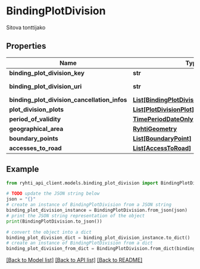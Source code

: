 # BindingPlotDivision

Sitova tonttijako

## Properties

Name | Type | Description | Notes
------------ | ------------- | ------------- | -------------
**binding_plot_division_key** | **str** | Sitova tonttijako avain | 
**binding_plot_division_uri** | **str** | Luokan pysyvä URI -muotoinen viittaustunniste (https://uri.rakennetunymparistontietojarjestelma.fi/bindingplotdivision/{guid}) | [optional] [readonly] 
**binding_plot_division_cancellation_infos** | [**List[BindingPlotDivisionCancellationInfo]**](BindingPlotDivisionCancellationInfo.md) | Sitovan tonttijaon kumoutumistieto | [optional] 
**plot_division_plots** | [**List[PlotDivisionPlot]**](PlotDivisionPlot.md) | Tonttijakotontit | 
**period_of_validity** | [**TimePeriodDateOnly**](TimePeriodDateOnly.md) | Voimassaolo aika | 
**geographical_area** | [**RyhtiGeometry**](RyhtiGeometry.md) | Aluerajaus | 
**boundary_points** | [**List[BoundaryPoint]**](BoundaryPoint.md) | Rajapisteet | 
**accesses_to_road** | [**List[AccessToRoad]**](AccessToRoad.md) | Kulkuhteydet | [optional] 

## Example

```python
from ryhti_api_client.models.binding_plot_division import BindingPlotDivision

# TODO update the JSON string below
json = "{}"
# create an instance of BindingPlotDivision from a JSON string
binding_plot_division_instance = BindingPlotDivision.from_json(json)
# print the JSON string representation of the object
print(BindingPlotDivision.to_json())

# convert the object into a dict
binding_plot_division_dict = binding_plot_division_instance.to_dict()
# create an instance of BindingPlotDivision from a dict
binding_plot_division_from_dict = BindingPlotDivision.from_dict(binding_plot_division_dict)
```
[[Back to Model list]](../README.md#documentation-for-models) [[Back to API list]](../README.md#documentation-for-api-endpoints) [[Back to README]](../README.md)


